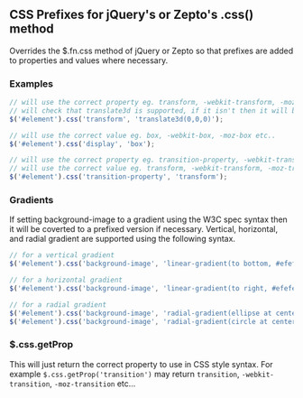 ## CSS Prefixes for jQuery's or Zepto's .css() method

Overrides the $.fn.css method of jQuery or Zepto so that prefixes are added to properties and values where necessary.

### Examples

```javascript
// will use the correct property eg. transform, -webkit-transform, -moz-transform etc..
// will check that translate3d is supported, if it isn't then it will be converted to translate(0,0)
$('#element').css('transform', 'translate3d(0,0,0)');

// will use the correct value eg. box, -webkit-box, -moz-box etc..
$('#element').css('display', 'box');

// will use the correct property eg. transition-property, -webkit-transition-property, -moz-transition-property etc..
// will use the correct value eg. transform, -webkit-transform, -moz-transform
$('#element').css('transition-property', 'transform');
```

### Gradients
If setting background-image to a gradient using the W3C spec syntax then it will be coverted to a prefixed version if necessary. Vertical, horizontal, and radial gradient are supported using the following syntax.
```javascript
// for a vertical gradient
$('#element').css('background-image', 'linear-gradient(to bottom, #efefef 0%, #d3d3d3) 100%');

// for a horizontal gradient
$('#element').css('background-image', 'linear-gradient(to right, #efefef 0%, #d3d3d3) 100%');

// for a radial gradient
$('#element').css('background-image', 'radial-gradient(ellipse at center, #efefef 0%, #d3d3d3) 100%');
$('#element').css('background-image', 'radial-gradient(circle at center, #efefef 0%, #d3d3d3) 100%');
```

### $.css.getProp
This will just return the correct property to use in CSS style syntax. For example `$.css.getProp('transition')` may return `transition`, `-webkit-transition`, `-moz-transition` etc...
